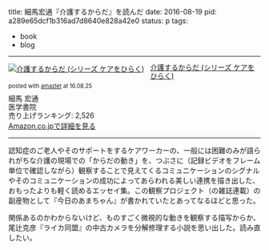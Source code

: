 title: 細馬宏通『介護するからだ』を読んだ
date: 2016-08-19
pid: a289e65dcf1b316ad7d8640e828a42e0
status: p
tags:
- book
- blog
---

<div class="amazlet-box" style="margin-bottom:0px;"><div class="amazlet-image" style="float:left;margin:0px 12px 1px 0px;"><a href="http://www.amazon.co.jp/exec/obidos/ASIN/4260028022/dotimpact-22/ref=nosim/" name="amazletlink" target="_blank"><img src="http://ecx.images-amazon.com/images/I/51DN-4s3K7L._SL160_.jpg" alt="介護するからだ (シリーズ ケアをひらく)" style="border: none;" /></a></div><div class="amazlet-info" style="line-height:120%; margin-bottom: 10px"><div class="amazlet-name" style="margin-bottom:10px;line-height:120%"><a href="http://www.amazon.co.jp/exec/obidos/ASIN/4260028022/dotimpact-22/ref=nosim/" name="amazletlink" target="_blank">介護するからだ (シリーズ ケアをひらく)</a><div class="amazlet-powered-date" style="font-size:80%;margin-top:5px;line-height:120%">posted with <a href="http://www.amazlet.com/" title="amazlet" target="_blank">amazlet</a> at 16.08.25</div></div><div class="amazlet-detail">細馬 宏通 <br />医学書院 <br />売り上げランキング: 2,526<br /></div><div class="amazlet-sub-info" style="float: left;"><div class="amazlet-link" style="margin-top: 5px"><a href="http://www.amazon.co.jp/exec/obidos/ASIN/4260028022/dotimpact-22/ref=nosim/" name="amazletlink" target="_blank">Amazon.co.jpで詳細を見る</a></div></div></div><div class="amazlet-footer" style="clear: left"></div></div>

---- 

認知症のご老人やそのサポートをするケアワーカーの、一般には困難のみが語られがちな介護の現場での「からだの動き」を、つぶさに（記録ビデオをフレーム単位で確認しながら）観察することで見えてくるコミュニケーションのシグナルやそのコミュニケーションの成功によってあらわれる美しい連携を描き出した、おもったよりも軽く読めるエッセイ集。この観察プロジェクト（の雑誌連載）の副産物として『今日のあまちゃん』が書かれていたとあってなるほどと思った。

関係あるのかわからないけど、ものすごく微視的な動きを観察する描写からか、尾辻克彦『ライカ同盟』の中古カメラを分解修理する小説を思い出した。読み直したい。
